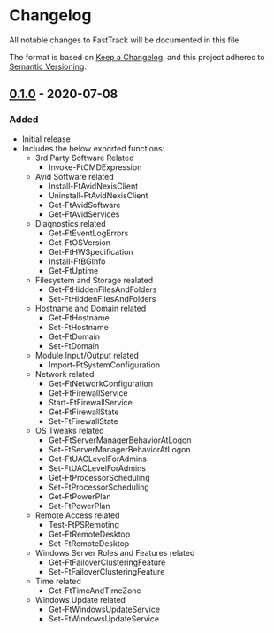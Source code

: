 # Changelog
All notable changes to FastTrack will be documented in this file.

The format is based on [Keep a Changelog](https://keepachangelog.com/en/1.0.0/),
and this project adheres to [Semantic Versioning](https://semver.org/spec/v2.0.0.html).

## [0.1.0] - 2020-07-08
### Added
- Initial release
- Includes the below exported functions:
    - 3rd Party Software Related
        - Invoke-FtCMDExpression
    - Avid Software related
        - Install-FtAvidNexisClient
        - Uninstall-FtAvidNexisClient
        - Get-FtAvidSoftware
        - Get-FtAvidServices
    - Diagnostics related
        - Get-FtEventLogErrors
        - Get-FtOSVersion
        - Get-FtHWSpecification
        - Install-FtBGInfo
        - Get-FtUptime
    - Filesystem and Storage realated
        - Get-FtHiddenFilesAndFolders
        - Set-FtHiddenFilesAndFolders
    - Hostname and Domain related
        - Get-FtHostname
        - Set-FtHostname
        - Get-FtDomain
        - Set-FtDomain
    - Module Input/Output related
        - Import-FtSystemConfiguration
    - Network related
        - Get-FtNetworkConfiguration
        - Get-FtFirewallService
        - Start-FtFirewallService
        - Get-FtFirewallState
        - Set-FtFirewallState
    - OS Tweaks related
        - Get-FtServerManagerBehaviorAtLogon
        - Set-FtServerManagerBehaviorAtLogon
        - Get-FtUACLevelForAdmins
        - Set-FtUACLevelForAdmins
        - Get-FtProcessorScheduling
        - Set-FtProcessorScheduling
        - Get-FtPowerPlan
        - Set-FtPowerPlan
    - Remote Access related
        - Test-FtPSRemoting
        - Get-FtRemoteDesktop
        - Set-FtRemoteDesktop
    - Windows Server Roles and Features related
        - Get-FtFailoverClusteringFeature
        - Set-FtFailoverClusteringFeature
    - Time related
        - Get-FtTimeAndTimeZone
    - Windows Update related
        - Get-FtWindowsUpdateService
        - Set-FtWindowsUpdateService

[0.1.0]: https://github.com/karolflont/FastTrack/releases/tag/v0.1.0